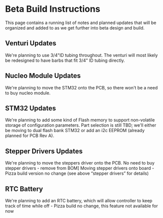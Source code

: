 # Beta Build Instructions

This page contains a running list of notes and planned updates that will be organized and added to as we get further into beta design and build. 

## Venturi Updates

We're planning to use 3/4"ID tubing throughout. The venturi will most likely be redesigned to have barbs that fit 3/4" ID tubing directly.

## Nucleo Module Updates

We're planning to move the STM32 onto the PCB, so there won't be a need to buy nucleo module. 

## STM32 Updates

We're planning to add some kind of Flash memory to support non-volatile storage of configuration parameters. Part selection is still TBD; we'll either be moving to dual flash bank STM32 or add an i2c EEPROM (already planned for PCB Rev A).

## Stepper Drivers Updates

We're planning to move the steppers driver onto the PCB. No need to buy stepper drivers - remove from BOM] Moving stepper drivers onto board - Pizza build version no change (see above “stepper drivers” for details)

## RTC Battery

We're planning to add an RTC battery, which will allow controller to keep track of time while off - Pizza build no change, this feature not available for now
